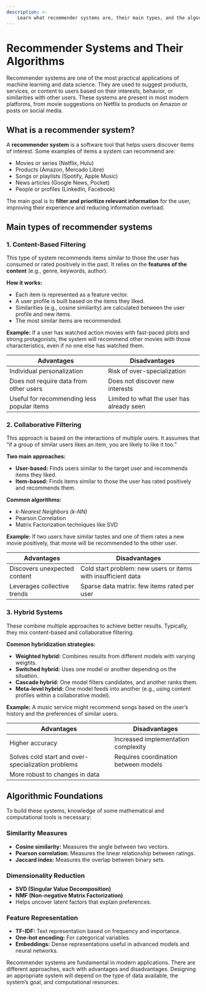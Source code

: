 ```yaml
---
description: >-
    Learn what recommender systems are, their main types, and the algorithms that make them work. A clear and pedagogical guide for students starting in Machine Learning and Data Science.
---
```



# Recommender Systems and Their Algorithms


Recommender systems are one of the most practical applications of machine learning and data science. They are used to suggest products, services, or content to users based on their interests, behavior, or similarities with other users. These systems are present in most modern platforms, from movie suggestions on Netflix to products on Amazon or posts on social media.


## What is a recommender system?

A **recommender system** is a software tool that helps users discover items of interest. Some examples of items a system can recommend are:

- Movies or series (Netflix, Hulu)
- Products (Amazon, Mercado Libre)
- Songs or playlists (Spotify, Apple Music)
- News articles (Google News, Pocket)
- People or profiles (LinkedIn, Facebook)

The main goal is to **filter and prioritize relevant information** for the user, improving their experience and reducing information overload.


## Main types of recommender systems

### 1. Content-Based Filtering

This type of system recommends items similar to those the user has consumed or rated positively in the past. It relies on the **features of the content** (e.g., genre, keywords, author).

**How it works:**

- Each item is represented as a feature vector.
- A user profile is built based on the items they liked.
- Similarities (e.g., cosine similarity) are calculated between the user profile and new items.
- The most similar items are recommended.

**Example:** If a user has watched action movies with fast-paced plots and strong protagonists, the system will recommend other movies with those characteristics, even if no one else has watched them.

| Advantages                                    | Disadvantages                                     |
|----------------------------------------------|--------------------------------------------------|
| Individual personalization                    | Risk of over-specialization                      |
| Does not require data from other users       | Does not discover new interests                  |
| Useful for recommending less popular items   | Limited to what the user has already seen        |


### 2. Collaborative Filtering

This approach is based on the interactions of multiple users. It assumes that “if a group of similar users likes an item, you are likely to like it too.”

**Two main approaches:**

- **User-based:** Finds users similar to the target user and recommends items they liked.
- **Item-based:** Finds items similar to those the user has rated positively and recommends them.

**Common algorithms:**

- *k-Nearest Neighbors (k-NN)*
- Pearson Correlation
- Matrix Factorization techniques like SVD

**Example:** If two users have similar tastes and one of them rates a new movie positively, that movie will be recommended to the other user.

| Advantages                          | Disadvantages                                                              |
|-------------------------------------|---------------------------------------------------------------------------|
| Discovers unexpected content         | Cold start problem: new users or items with insufficient data             |
| Leverages collective trends          | Sparse data matrix: few items rated per user                              |


### 3. Hybrid Systems

These combine multiple approaches to achieve better results. Typically, they mix content-based and collaborative filtering.

**Common hybridization strategies:**

- **Weighted hybrid:** Combines results from different models with varying weights.
- **Switched hybrid:** Uses one model or another depending on the situation.
- **Cascade hybrid:** One model filters candidates, and another ranks them.
- **Meta-level hybrid:** One model feeds into another (e.g., using content profiles within a collaborative model).

**Example:** A music service might recommend songs based on the user’s history and the preferences of similar users.

| Advantages                                                             | Disadvantages                                      |
|------------------------------------------------------------------------|--------------------------------------------------|
| Higher accuracy                                                        | Increased implementation complexity               |
| Solves cold start and over-specialization problems                     | Requires coordination between models              |
| More robust to changes in data                                         |                                                  |


## Algorithmic Foundations

To build these systems, knowledge of some mathematical and computational tools is necessary:

### Similarity Measures

- **Cosine similarity:** Measures the angle between two vectors.
- **Pearson correlation:** Measures the linear relationship between ratings.
- **Jaccard index:** Measures the overlap between binary sets.

### Dimensionality Reduction

- **SVD (Singular Value Decomposition)**
- **NMF (Non-negative Matrix Factorization)**
- Helps uncover latent factors that explain preferences.

### Feature Representation

- **TF-IDF:** Text representation based on frequency and importance.
- **One-hot encoding:** For categorical variables.
- **Embeddings:** Dense representations useful in advanced models and neural networks.


Recommender systems are fundamental in modern applications. There are different approaches, each with advantages and disadvantages. Designing an appropriate system will depend on the type of data available, the system’s goal, and computational resources.
